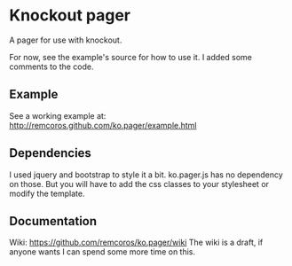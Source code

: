 # Knockout pager 

A pager for use with knockout. 

For now, see the example's source for how to use it. I added some comments to the code.

## Example
See a working example at: http://remcoros.github.com/ko.pager/example.html


## Dependencies
I used jquery and bootstrap to style it a bit. ko.pager.js has no dependency on those. But you will have to add the css classes to your stylesheet or modify the template.


## Documentation

Wiki: https://github.com/remcoros/ko.pager/wiki
The wiki is a draft, if anyone wants I can spend some more time on this.
